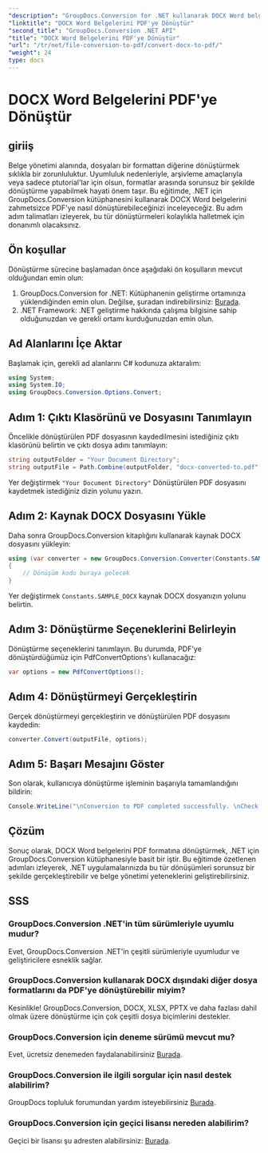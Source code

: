 ```yaml
---
"description": "GroupDocs.Conversion for .NET kullanarak DOCX Word belgelerini zahmetsizce PDF'ye nasıl dönüştüreceğinizi öğrenin. Belge yönetimi yeteneklerinizi geliştirin."
"linktitle": "DOCX Word Belgelerini PDF'ye Dönüştür"
"second_title": "GroupDocs.Conversion .NET API"
"title": "DOCX Word Belgelerini PDF'ye Dönüştür"
"url": "/tr/net/file-conversion-to-pdf/convert-docx-to-pdf/"
"weight": 24
type: docs
---
```

# DOCX Word Belgelerini PDF'ye Dönüştür

## giriiş
Belge yönetimi alanında, dosyaları bir formattan diğerine dönüştürmek sıklıkla bir zorunluluktur. Uyumluluk nedenleriyle, arşivleme amaçlarıyla veya sadece ptutorial'lar için olsun, formatlar arasında sorunsuz bir şekilde dönüştürme yapabilmek hayati önem taşır. Bu eğitimde, .NET için GroupDocs.Conversion kütüphanesini kullanarak DOCX Word belgelerini zahmetsizce PDF'ye nasıl dönüştürebileceğinizi inceleyeceğiz. Bu adım adım talimatları izleyerek, bu tür dönüştürmeleri kolaylıkla halletmek için donanımlı olacaksınız.
## Ön koşullar
Dönüştürme sürecine başlamadan önce aşağıdaki ön koşulların mevcut olduğundan emin olun:
1. GroupDocs.Conversion for .NET: Kütüphanenin geliştirme ortamınıza yüklendiğinden emin olun. Değilse, şuradan indirebilirsiniz: [Burada](https://releases.groupdocs.com/conversion/net/).
2. .NET Framework: .NET geliştirme hakkında çalışma bilgisine sahip olduğunuzdan ve gerekli ortamı kurduğunuzdan emin olun.

## Ad Alanlarını İçe Aktar
Başlamak için, gerekli ad alanlarını C# kodunuza aktaralım:
```csharp
using System;
using System.IO;
using GroupDocs.Conversion.Options.Convert;
```
## Adım 1: Çıktı Klasörünü ve Dosyasını Tanımlayın
Öncelikle dönüştürülen PDF dosyasının kaydedilmesini istediğiniz çıktı klasörünü belirtin ve çıktı dosya adını tanımlayın:
```csharp
string outputFolder = "Your Document Directory";
string outputFile = Path.Combine(outputFolder, "docx-converted-to.pdf");
```
Yer değiştirmek `"Your Document Directory"` Dönüştürülen PDF dosyasını kaydetmek istediğiniz dizin yolunu yazın.
## Adım 2: Kaynak DOCX Dosyasını Yükle
Daha sonra GroupDocs.Conversion kitaplığını kullanarak kaynak DOCX dosyasını yükleyin:
```csharp
using (var converter = new GroupDocs.Conversion.Converter(Constants.SAMPLE_DOCX))
{
    // Dönüşüm kodu buraya gelecek
}
```
Yer değiştirmek `Constants.SAMPLE_DOCX` kaynak DOCX dosyanızın yolunu belirtin.
## Adım 3: Dönüştürme Seçeneklerini Belirleyin
Dönüştürme seçeneklerini tanımlayın. Bu durumda, PDF'ye dönüştürdüğümüz için PdfConvertOptions'ı kullanacağız:
```csharp
var options = new PdfConvertOptions();
```
## Adım 4: Dönüştürmeyi Gerçekleştirin
Gerçek dönüştürmeyi gerçekleştirin ve dönüştürülen PDF dosyasını kaydedin:
```csharp
converter.Convert(outputFile, options);
```
## Adım 5: Başarı Mesajını Göster
Son olarak, kullanıcıya dönüştürme işleminin başarıyla tamamlandığını bildirin:
```csharp
Console.WriteLine("\nConversion to PDF completed successfully. \nCheck output in {0}", outputFolder);
```

## Çözüm
Sonuç olarak, DOCX Word belgelerini PDF formatına dönüştürmek, .NET için GroupDocs.Conversion kütüphanesiyle basit bir iştir. Bu eğitimde özetlenen adımları izleyerek, .NET uygulamalarınızda bu tür dönüşümleri sorunsuz bir şekilde gerçekleştirebilir ve belge yönetimi yeteneklerini geliştirebilirsiniz.
## SSS
### GroupDocs.Conversion .NET'in tüm sürümleriyle uyumlu mudur?
Evet, GroupDocs.Conversion .NET'in çeşitli sürümleriyle uyumludur ve geliştiricilere esneklik sağlar.
### GroupDocs.Conversion kullanarak DOCX dışındaki diğer dosya formatlarını da PDF'ye dönüştürebilir miyim?
Kesinlikle! GroupDocs.Conversion, DOCX, XLSX, PPTX ve daha fazlası dahil olmak üzere dönüştürme için çok çeşitli dosya biçimlerini destekler.
### GroupDocs.Conversion için deneme sürümü mevcut mu?
Evet, ücretsiz denemeden faydalanabilirsiniz [Burada](https://releases.groupdocs.com/).
### GroupDocs.Conversion ile ilgili sorgular için nasıl destek alabilirim?
GroupDocs topluluk forumundan yardım isteyebilirsiniz [Burada](https://forum.groupdocs.com/c/conversion/11).
### GroupDocs.Conversion için geçici lisansı nereden alabilirim?
Geçici bir lisansı şu adresten alabilirsiniz: [Burada](https://purchase.groupdocs.com/temporary-license/).